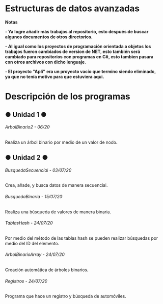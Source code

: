 # Estructuras de datos avanzadas

<!----Notas---->
**Notas**

**- Ya logre añadir más trabajos al repositorio, esto después de buscar algunos documentos de otros directorios.**

**- Al igual como los proyectos de programación orientada a objetos los trabajos fueron cambiados de version de NET, esto también será cambiado para repositorios con programas en C#, esto tambien pasara con otros archivos con dicho lenguaje.**

**- El proyecto "Apli" era un proyecto vacío que termino siendo eliminado, ya que no tenía motivo para que estuviera aqui.**
<!----Separador de las notas---->

<!----Directorio con descripción de los programas---->
# Descripción de los programas
## ● Unidad 1 ●
###### ArbolBinario2 - 06/20
Realiza un árbol binario por medio de un valor de nodo.

## ● Unidad 2 ●
###### BusquedaSecuencial - 03/07/20
Crea, añade, y busca datos de manera secuencial.

<!----Separador---->

###### BusquedaBinaria - 15/07/20
Realiza una búsqueda de valores de manera binaria.

<!----Separador---->

###### TablasHash - 24/07/20
Por medio del método de las tablas hash se pueden realizar búsquedas por medio del ID del elemento.

<!----Separador---->

###### ArbolBinarioArray - 24/07/20
Creación automática de árboles binarios.

<!----Separador---->

###### Registros - 24/07/20
Programa que hace un registro y búsqueda de automóviles.

<!----Separador del directorio con descripción de los programas---->